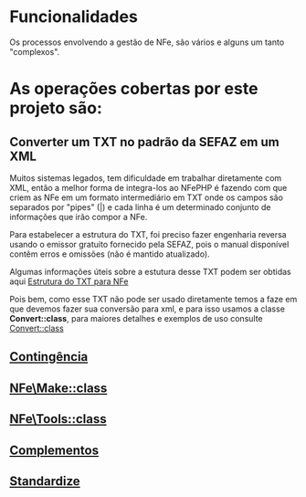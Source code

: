 
# Funcionalidades

Os processos envolvendo a gestão de NFe, são vários e alguns um tanto "complexos".

# As operações cobertas por este projeto são:

## Converter um TXT no padrão da SEFAZ em um XML

Muitos sistemas legados, tem dificuldade em trabalhar diretamente com XML, então a melhor forma de integra-los ao NFePHP é fazendo com que criem as NFe em um formato intermediário em TXT onde os campos são separados por "pipes" (|) e cada linha é um determinado conjunto de informações que irão compor a NFe.

Para estabelecer a estrutura do TXT, foi preciso fazer engenharia reversa usando o emissor gratuito fornecido pela SEFAZ, pois o manual disponível contêm erros e omissões (não é mantido atualizado).

Algumas informações úteis sobre a estutura desse TXT podem ser obtidas aqui [Estrutura do TXT para NFe](EstruturaTxt.md)

Pois bem, como esse TXT não pode ser usado diretamente temos a faze em que devemos fazer sua conversão para xml, e para isso usamos a classe **Convert::class**, para maiores detalhes e exemplos de uso consulte [Convert::class](Convert.md)



## [Contingência](Contingency.md)
## [NFe\Make::class](Make.md)
## [NFe\Tools::class](Tools.md)
## [Complementos](Complements.md)
## [Standardize](Standardize.md)
